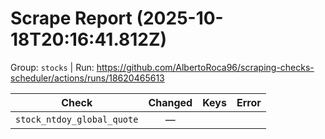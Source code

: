 # Scrape Report (2025-10-18T20:16:41.812Z)

Group: `stocks`  |  Run: https://github.com/AlbertoRoca96/scraping-checks-scheduler/actions/runs/18620465613

| Check | Changed | Keys | Error |
|---|:---:|:--|:--|
| `stock_ntdoy_global_quote` | — |  |  |
